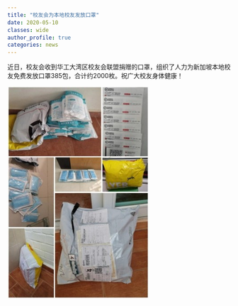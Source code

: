 ```yaml
---
title: "校友会为本地校友发放口罩"
date: 2020-05-10
classes: wide
author_profile: true
categories: news
---
```


近日，校友会收到华工大湾区校友会联盟捐赠的口罩，组织了人力为新加坡本地校友免费发放口罩385包，合计约2000枚。祝广大校友身体健康！

![](/assets/images/20200510.jpg)
